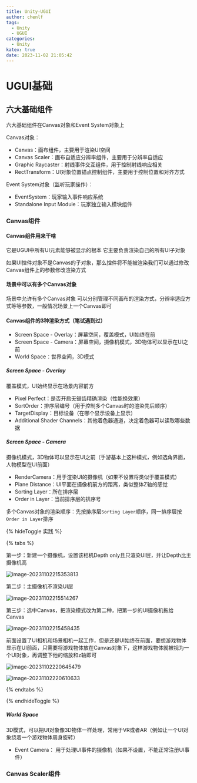 ```yaml
---
title: Unity-UGUI
author: chenlf
tags:
  - Unity
  - UGUI
categories:
  - Unity
katex: true
date: 2023-11-02 21:05:42
---
```




# UGUI基础

## 六大基础组件

六大基础组件在Canvas对象和Event System对象上

Canvas对象：

- Canvas：画布组件，主要用于渲染UI空间
- Canvas Scaler：画布自适应分辨率组件，主要用于分辨率自适应
- Graphic Raycaster：射线事件交互组件，用于控制射线响应相关
- RectTransform：UI对象位置锚点控制组件，主要用于控制位置和对齐方式

Event System对象（监听玩家操作）：

- EventSystem：玩家输入事件响应系统
- Standalone Input Module：玩家独立输入模块组件



### Canvas组件

#### Canvas组件用来干啥 

它是UGUI中所有UI元素能够被显示的根本 它主要负责渲染自己的所有UI子对象

如果UI控件对象不是Canvas的子对象，那么控件将不能被渲染我们可以通过修改Canvas组件上的参数修改渲染方式

#### 场景中可以有多个Canvas对象

场景中允许有多个Canvas对象 可以分别管理不同画布的渲染方式，分辨率适应方式等等参数，一般情况场景上一个Canvas即可

#### Canvas组件的3种渲染方式（笔试遇到过）

- Screen Space - Overlay：屏幕空间，覆盖模式，UI始终在前
- Screen Space - Camera：屏幕空间，摄像机模式，3D物体可以显示在UI之前
- World Space：世界空间，3D模式

##### Screen Space - Overlay

覆盖模式，UI始终显示在场景内容前方

- Pixel Perfect：是否开启无锯齿精确渲染（性能换效果）
- SortOrder：排序层编号（用于控制多个Canvas时的渲染先后顺序）
- TargetDisplay：目标设备（在哪个显示设备上显示）
- Additional Shader Channels：其他着色器通道，决定着色器可以读取哪些数据

##### Screen Space - Camera

摄像机模式，3D物体可以显示在UI之前（手游基本上这种模式，例如选角界面，人物模型在UI前面）

- RenderCamera：用于渲染UI的摄像机（如果不设置将类似于覆盖模式）
- Plane Distance：UI平面在摄像机前方的距离，类似整体Z轴的感觉
- Sorting Layer：所在排序层 
- Order in Layer：当前排序层的排序号

多个Canvas对象的渲染顺序：先按排序层`Sorting Layer`顺序，同一排序层按`Order in Layer`排序

{% hideToggle 实践  %}

{% tabs %}

<!-- tab UI相机和场景相机 -->

第一步：新建一个摄像机，设置该相机Depth only且只渲染UI层，并让Depth比主摄像机高

![image-20231102215353813](https://hexo-chenlf.oss-cn-shanghai.aliyuncs.com/img/202311022154916.png)

第二步：主摄像机不渲染UI层

![image-20231102215514267](https://hexo-chenlf.oss-cn-shanghai.aliyuncs.com/img/202311022155301.png)

第三步：选中Canvas，把渲染模式改为第二种，把第一步的UI摄像机拖给Canvas

![image-20231102215458435](https://hexo-chenlf.oss-cn-shanghai.aliyuncs.com/img/202311022154476.png)

<!-- endtab -->

<!-- tab 游戏物体显示在UI前面 -->

前面设置了UI相机和场景相机一起工作，但是还是UI始终在前面，要想游戏物体显示在UI前面，只需要将游戏物体放在Canvas对象下，这样游戏物体就被视为一个UI对象，再调整下他的缩放和z轴即可

![image-20231102220645479](https://hexo-chenlf.oss-cn-shanghai.aliyuncs.com/img/202311022206520.png)

![image-20231102220610633](https://hexo-chenlf.oss-cn-shanghai.aliyuncs.com/img/202311022206692.png)

<!-- endtab -->

{% endtabs %}

{% endhideToggle %}

##### World Space

3D模式，可以把UI对象像3D物体一样处理，常用于VR或者AR（例如让一个UI对象绕着一个游戏物体周身旋转）

- Event Camera： 用于处理UI事件的摄像机（如果不设置，不能正常注册UI事件）



### Canvas Scaler组件



